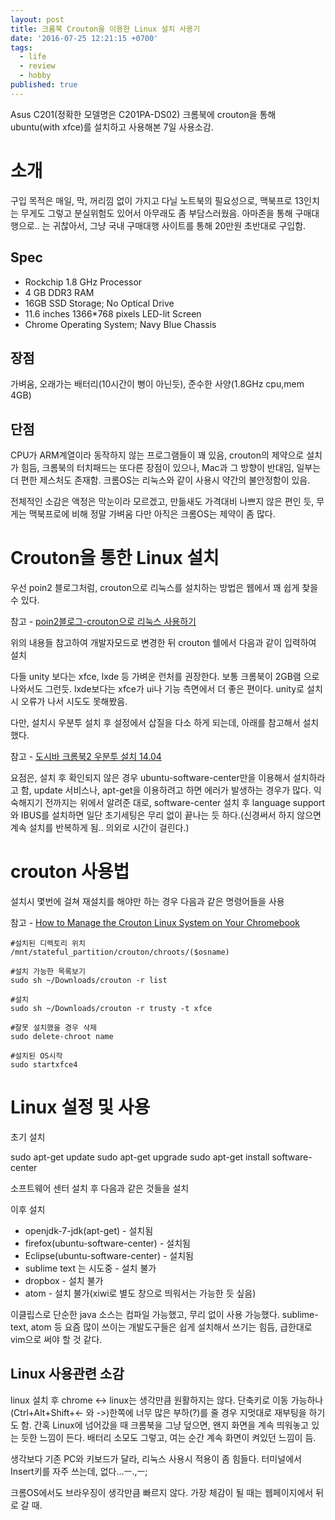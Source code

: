 ```yaml
---
layout: post
title: 크롬북 Crouton을 이용한 Linux 설치 사용기
date: '2016-07-25 12:21:15 +0700'
tags:
  - life
  - review
  - hobby
published: true
---
```


Asus C201(정확한 모델명은 C201PA-DS02) 크롬북에 crouton을 통해 ubuntu(with xfce)를 설치하고 사용해본 7일 사용소감.

# 소개

구입 목적은 매일, 막, 꺼리낌 없이 가지고 다닐 노트북의 필요성으로, 맥북프로 13인치는 무게도 그렇고 분실위험도 있어서 아무래도 좀 부담스러웠음. 아마존을 통해 구매대행으로.. 는 귀찮아서, 그냥 국내 구매대행 사이트를 통해 20만원 초반대로 구입함.

## Spec

- Rockchip 1.8 GHz Processor
- 4 GB DDR3 RAM
- 16GB SSD Storage; No Optical Drive
- 11.6 inches 1366*768 pixels LED-lit Screen
- Chrome Operating System; Navy Blue Chassis

## 장점
가벼움, 오래가는 배터리(10시간이 뻥이 아닌듯), 준수한 사양(1.8GHz cpu,mem 4GB)

## 단점
CPU가 ARM계열이라 동작하지 않는 프로그램들이 꽤 있음, crouton의 제약으로 설치가 힘듬, 크롬북의 터치패드는 또다른 장점이 있으나, Mac과 그 방향이 반대임, 일부는 더 편한 제스처도 존재함. 크롬OS는 리눅스와 같이 사용시 약간의 불안정함이 있음.

전체적인 소감은 액정은 막눈이라 모르겠고, 만듦새도 가격대비 나쁘지 않은 편인 듯, 무게는 맥북프로에 비해 정말 가벼움
다만 아직은 크롬OS는 제약이 좀 많다.

# Crouton을 통한 Linux 설치

우선 poin2 블로그처럼, crouton으로 리눅스를 설치하는 방법은 웹에서 꽤 쉽게 찾을 수 있다.

참고 - [poin2블로그-crouton으로 리눅스 사용하기](http://blog.poin2.com/2015/09/크롬북에서-crouton-사용하기/)

위의 내용들 참고하여 개발자모드로 변경한 뒤 crouton 쉘에서 다음과 같이 입력하여 설치

다들 unity 보다는 xfce, lxde 등 가벼운 런처를 권장한다. 보통 크롬북이 2GB램 으로 나와서도 그런듯. lxde보다는 xfce가 ui나 기능 측면에서 더 좋은 편이다. unity로 설치시 오류가 나서 시도도 못해봤음.

다만, 설치시 우분투 설치 후 설정에서 삽질을 다소 하게 되는데, 아래를 참고해서 설치했다.

참고 - [도시바 크롬북2 우분투 설치 14.04](http://bookstorycabin.tistory.com/entry/도시바-크롬북2-chromebook-2-우분투-ubuntu-설치-1404)

요점은, 설치 후 확인되지 않은 경우 ubuntu-software-center만을 이용해서 설치하라고 함, update 서비스나, apt-get을 이용하려고 하면 에러가 발생하는 경우가 많다. 익숙해지기 전까지는 위에서 알려준 대로, software-center 설치 후 language support와 IBUS를 설치하면 일단 초기세팅은 무리 없이 끝나는 듯 하다.(신경써서 하지 않으면 계속 설치를 반복하게 됨.. 의외로 시간이 걸린다.)


# crouton 사용법

설치시 몇번에 걸쳐 재설치를 해야만 하는 경우 다음과 같은 명령어들을 사용

참고 - [How to Manage the Crouton Linux System on Your Chromebook](http://www.howtogeek.com/210047/how-to-manage-the-crouton-linux-system-on-your-chromebook/)

    #설치된 디렉토리 위치
    /mnt/stateful_partition/crouton/chroots/($osname)

    #설치 가능한 목록보기
    sudo sh ~/Downloads/crouton -r list

    #설치
    sudo sh ~/Downloads/crouton -r trusty -t xfce

    #잘못 설치했을 경우 삭제
    sudo delete-chroot name

    #설치된 OS시작
    sudo startxfce4



# Linux 설정 및 사용

초기 설치

sudo apt-get update
sudo apt-get upgrade
sudo apt-get install software-center

소프트웨어 센터 설치 후 다음과 같은 것들을 설치

이후 설치

- openjdk-7-jdk(apt-get) - 설치됨
- firefox(ubuntu-software-center) - 설치됨
- Eclipse(ubuntu-software-center) - 설치됨
- sublime text 는 시도중 - 설치 불가
- dropbox - 설치 불가
- atom - 설치 불가(xiwi로 별도 창으로 띄워서는 가능한 듯 싶음)


이클립스로 단순한 java 소스는 컴파일 가능했고, 무리 없이 사용 가능했다. sublime-text, atom 등 요즘 많이 쓰이는 개발도구들은 쉽게 설치해서 쓰기는 힘듬, 급한대로 vim으로 써야 할 것 같다.

## Linux 사용관련 소감

linux 설치 후 chrome <-> linux는 생각만큼 원활하지는 않다. 단축키로 이동 가능하나(Ctrl+Alt+Shift+<- 와 ->)한쪽에 너무 많은 부하(?)를 줄 경우 지멋대로 재부팅을 하기도 함. 간혹 Linux에 넘어갔을 때 크롬북을 그냥 덮으면, 왠지 화면을 계속 띄워놓고 있는 듯한 느낌이 든다. 배터리 소모도 그렇고, 여는 순간 계속 화면이 켜있던 느낌이 듬.

생각보다 기존 PC와 키보드가 달라, 리눅스 사용시 적용이 좀 힘들다. 터미널에서 Insert키를 자주 쓰는데, 없다...ㅡ.,ㅡ;

크롬OS에서도 브라우징이 생각만큼 빠르지 않다. 가장 체감이 될 때는 웹페이지에서 뒤로 갈 때.
